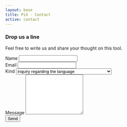 ```yaml
---
layout: base
title: PiX - Contact
active: contact
---
```


<div class='row'>
	<div class='col-sm-6'>
		<h3>Drop us a line</h3>
		<p>Feel free to write us and share your thought on this tool.</p>
	</div>
	<div class='col-sm-6'>
		<form name='contact' action="http://getsimpleform.com/messages?form_api_token=a7bacae78284faac22747762aefba2c0" method="post">
			<input type='hidden' name='redirect_to' value='{{ site.baseurl }}/pages/thankyou' />
			<div class='form-group'>
				<label for='name'>Name</label>
				<input type='text' name='name' class='form-control'/>
			</div>
			<div class='form-group'>
				<label for='email'>Email</label>
				<input type='text' name='email' class='form-control'/>
			</div>
			<div class='form-group'>
				<label for='kind'>Kind</label>
				<select name='kind' class='form-control'>
					<option selected>inquiry regarding the language</option>
					<option>feature request</option>
					<option>icon request</option>
					<option>share an idea for improvement</option>
					<option>request access to the reposity as a collaborator</option>
				</select>
			</div>
			<div class='form-group'>
				<label for='message'>Message</label>
				<textarea name='message' class='form-control' rows='8'></textarea>
			</div>
			<input type='submit' value='Send' class='btn btn-primary pull-right'/>
		</form>
	</div>
</div>
